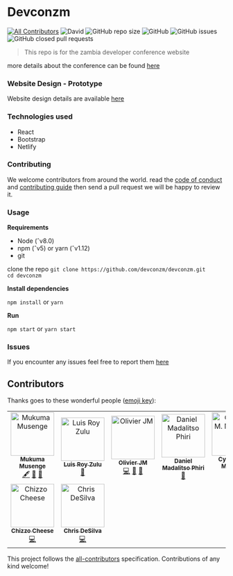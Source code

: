 # Devconzm
[![All Contributors](https://img.shields.io/badge/all_contributors-9-orange.svg?style=flat-square)](#contributors)
![David](https://img.shields.io/david/dev/devconzm/devconzm.svg?style=flat-square)
![GitHub repo size](https://img.shields.io/github/repo-size/devconzm/devconzm.svg?style=flat-square)
![GitHub](https://img.shields.io/github/license/devconzm/devconzm.svg?style=flat-square)
![GitHub issues](https://img.shields.io/github/issues-raw/devconzm/devconzm.svg?style=flat-square)
![GitHub closed pull requests](https://img.shields.io/github/issues-pr-closed-raw/devconzm/devconzm.svg?style=flat-square)

> This repo is for the zambia developer conference website

more details about the conference can be found [here](http://devcon.co.zm)

### Website Design - Prototype

Website design details are available [here](https://drive.google.com/drive/folders/1-edCcmkQPXrmgG1VfFAxXawgZXFwYpjE?usp=sharing)

### Technologies used

- React
- Bootstrap
- Netlify

### Contributing

We welcome contributors from around the world.
read the [code of conduct](https://github.com/devconzm/devconzm/blob/master/CODE_OF_CONDUCT.md) and [contributing guide](https://github.com/devconzm/devconzm/blob/master/CONTRIBUTING.md) then send a pull request we will be happy to review it.

### Usage

**Requirements**

- Node (ˆv8.0)
- npm (ˆv5) or yarn (ˆv1.12)
- git

clone the repo
`git clone https://github.com/devconzm/devconzm.git`  
`cd devconzm`

**Install dependencies**

`npm install`
or
`yarn`

**Run**

`npm start`
or
`yarn start`

### Issues

If you encounter any issues feel free to report them [here](https://github.com/devconzm/devconzm/issues)



## Contributors

Thanks goes to these wonderful people ([emoji key](https://allcontributors.org/docs/en/emoji-key)):

<!-- ALL-CONTRIBUTORS-LIST:START - Do not remove or modify this section -->
<!-- prettier-ignore -->
<table><tr><td align="center"><a href="http://www.agorainnovatus.com"><img src="https://avatars0.githubusercontent.com/u/12296763?v=4" width="100px;" alt="Mukuma Musenge"/><br /><sub><b>Mukuma Musenge</b></sub></a><br /><a href="#content-k9uma" title="Content">🖋</a> <a href="https://github.com/devconzm/devconzm/commits?author=k9uma" title="Documentation">📖</a> <a href="#ideas-k9uma" title="Ideas, Planning, & Feedback">🤔</a></td><td align="center"><a href="http://www.linkedin.com/in/luis-zulu-b7b49bb8"><img src="https://avatars1.githubusercontent.com/u/34923214?v=4" width="100px;" alt="Luis Roy Zulu"/><br /><sub><b>Luis Roy Zulu</b></sub></a><br /><a href="https://github.com/devconzm/devconzm/commits?author=LuisRoyZulu06" title="Documentation">📖</a></td><td align="center"><a href="https://pastsix.netlify.com/"><img src="https://avatars1.githubusercontent.com/u/11255454?v=4" width="100px;" alt="Olivier JM"/><br /><sub><b>Olivier JM</b></sub></a><br /><a href="https://github.com/devconzm/devconzm/commits?author=OlivierJM" title="Code">💻</a> <a href="https://github.com/devconzm/devconzm/commits?author=OlivierJM" title="Documentation">📖</a> <a href="#ideas-OlivierJM" title="Ideas, Planning, & Feedback">🤔</a></td><td align="center"><a href="https://malgamves.dev"><img src="https://avatars1.githubusercontent.com/u/25641936?v=4" width="100px;" alt="Daniel Madalitso Phiri"/><br /><sub><b>Daniel Madalitso Phiri</b></sub></a><br /><a href="#ideas-malgamves" title="Ideas, Planning, & Feedback">🤔</a></td><td align="center"><a href="https://github.com/Mulency"><img src="https://avatars2.githubusercontent.com/u/23038552?v=4" width="100px;" alt="Cynthia M. Mulenga"/><br /><sub><b>Cynthia M. Mulenga</b></sub></a><br /><a href="#eventOrganizing-Mulency" title="Event Organizing">📋</a></td><td align="center"><a href="http://www.twitter.com/mbuyu_"><img src="https://avatars1.githubusercontent.com/u/16419710?v=4" width="100px;" alt="Mbuyu  Makayi"/><br /><sub><b>Mbuyu  Makayi</b></sub></a><br /><a href="#eventOrganizing-makayi" title="Event Organizing">📋</a></td><td align="center"><a href="http://www.twitter.com/djtwenty6"><img src="https://avatars2.githubusercontent.com/u/32264045?v=4" width="100px;" alt="John Allan Zgambo Jr"/><br /><sub><b>John Allan Zgambo Jr</b></sub></a><br /><a href="#ideas-djtwenty6" title="Ideas, Planning, & Feedback">🤔</a></td></tr><tr><td align="center"><a href="http://oneziko.com"><img src="https://avatars0.githubusercontent.com/u/17289498?v=4" width="100px;" alt="Chizzo Cheese"/><br /><sub><b>Chizzo Cheese</b></sub></a><br /><a href="https://github.com/devconzm/devconzm/commits?author=Chizzoz" title="Code">💻</a></td><td align="center"><a href="http://desilvadev.com"><img src="https://avatars0.githubusercontent.com/u/35354955?v=4" width="100px;" alt="Chris DeSilva"/><br /><sub><b>Chris DeSilva</b></sub></a><br /><a href="https://github.com/devconzm/devconzm/commits?author=chrisdesilva" title="Code">💻</a></td></tr></table>

<!-- ALL-CONTRIBUTORS-LIST:END -->

This project follows the [all-contributors](https://github.com/all-contributors/all-contributors) specification. Contributions of any kind welcome!
